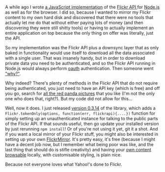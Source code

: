 A while ago I wrote [a JavaScript implementation](https://github.com/pomax/node-flickrapi) of the [Flickr API ](http://www.flickr.com/services/api/) for [Node.js](http://nodejs.org) as well as for the browser. I did so, because I wanted to mirror my Flickr content to my own hard disk and discovered that there were no tools that actually let me do that without either paying lots of money (and then discovering they were still shitty tools) or having to actually implement an entire application on top because the only thing on offer was literally, just the API.

So my implementation was the Flickr API plus a downsync layer that as only baked in functionality would use itself to download all the data associated with a single user. That was insanely handy, but in order to download private data you need to be authenticated, and so the Flickr API running in Node.js would always perform [oauth](https://www.flickr.com/services/api/auth.oauth.html) authentication. Then someone went ["why?"](https://github.com/Pomax/node-flickrapi/issues/18).

Why indeed? There's plenty of methods in the Flickr API that do not require being authenticated, you just need to have an API key (which is free) and off you go, search for [all the red panda pictures](http://www.flickr.com/search/?q=red%2Bpanda) that you like (I'm not the only one who does that, right?). But my code did not allow for this...

Well, now it does. I just released [version 0.3.14](https://www.npmjs.org/package/flickrapi) of the library, which adds a `Flickr.tokenOnly(options, function(err, flickrapi){....})` function for simply setting up an unauthenticated instance for talking to the public parts of the Flickr API. If that sounds useful, then go update your installed version by just rerunning `npm install`! Or of you're not using it yet, git it a shot. And if you want a local mirror of your Flickr stuff, you might also be interested in setting up your own [FlickrMirror](http://pomax.github.io/flickrmirror/). It's pretty easy, it's free (because I might have a decent job now, but I remember what being poor was like, and the last thing that should do is stifle creativity) and having your [own content browsable](http://flickr.nihongoresources.com/Pomax) locally, with customisable styling, is plain nice.

Because not everyone loves what Yahoo!'s done to Flickr.
